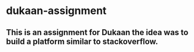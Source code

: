 # dukaan-assignment
## This is an assignment for Dukaan the idea was to build a platform similar to stackoverflow. 
